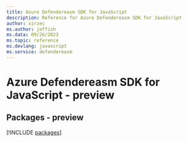 ```yaml
---
title: Azure Defendereasm SDK for JavaScript
description: Reference for Azure Defendereasm SDK for JavaScript
author: xirzec
ms.author: jeffish
ms.data: 09/26/2023
ms.topic: reference
ms.devlang: javascript
ms.service: defendereasm
---
```

# Azure Defendereasm SDK for JavaScript - preview
## Packages - preview
[!INCLUDE [packages](defendereasm-index.md)]